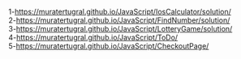 1-https://muratertugral.github.io/JavaScript/IosCalculator/solution/ <br>
2-https://muratertugral.github.io/JavaScript/FindNumber/solution/ <br>
3-https://muratertugral.github.io/JavaScript/LotteryGame/solution/ <br>
4-https://muratertugral.github.io/JavaScript/ToDo/ <br>
5-https://muratertugral.github.io/JavaScript/CheckoutPage/ <br>
